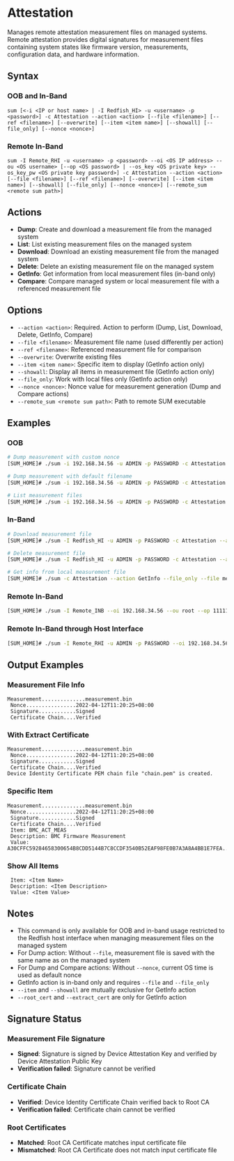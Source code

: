 # Attestation

Manages remote attestation measurement files on managed systems. Remote attestation provides digital signatures for measurement files containing system states like firmware version, measurements, configuration data, and hardware information.

## Syntax

### OOB and In-Band
```
sum [<-i <IP or host name> | -I Redfish_HI> -u <username> -p <password>] -c Attestation --action <action> [--file <filename>] [--ref <filename>] [--overwrite] [--item <item name>] [--showall] [--file_only] [--nonce <nonce>]
```

### Remote In-Band
```
sum -I Remote_RHI -u <username> -p <password> --oi <OS IP address> --ou <OS username> [--op <OS password> | --os_key <OS private key> --os_key_pw <OS private key password>] -c Attestation --action <action> [--file <filename>] [--ref <filename>] [--overwrite] [--item <item name>] [--showall] [--file_only] [--nonce <nonce>] [--remote_sum <remote sum path>]
```

## Actions

- **Dump**: Create and download a measurement file from the managed system
- **List**: List existing measurement files on the managed system
- **Download**: Download an existing measurement file from the managed system
- **Delete**: Delete an existing measurement file on the managed system
- **GetInfo**: Get information from local measurement files (in-band only)
- **Compare**: Compare managed system or local measurement file with a referenced measurement file

## Options

- `--action <action>`: Required. Action to perform (Dump, List, Download, Delete, GetInfo, Compare)
- `--file <filename>`: Measurement file name (used differently per action)
- `--ref <filename>`: Referenced measurement file for comparison
- `--overwrite`: Overwrite existing files
- `--item <item name>`: Specific item to display (GetInfo action only)
- `--showall`: Display all items in measurement file (GetInfo action only)
- `--file_only`: Work with local files only (GetInfo action only)
- `--nonce <nonce>`: Nonce value for measurement generation (Dump and Compare actions)
- `--remote_sum <remote sum path>`: Path to remote SUM executable

## Examples

### OOB
```bash
# Dump measurement with custom nonce
[SUM_HOME]# ./sum -i 192.168.34.56 -u ADMIN -p PASSWORD -c Attestation --action Dump --file measurement.bin --overwrite --nonce MY_NONCE_XXXX

# Dump measurement with default filename
[SUM_HOME]# ./sum -i 192.168.34.56 -u ADMIN -p PASSWORD -c Attestation --action Dump

# List measurement files
[SUM_HOME]# ./sum -i 192.168.34.56 -u ADMIN -p PASSWORD -c Attestation --action List
```

### In-Band
```bash
# Download measurement file
[SUM_HOME]# ./sum -I Redfish_HI -u ADMIN -p PASSWORD -c Attestation --action Download --file measurement.bin

# Delete measurement file
[SUM_HOME]# ./sum -I Redfish_HI -u ADMIN -p PASSWORD -c Attestation --action Delete --file measurement.bin

# Get info from local measurement file
[SUM_HOME]# ./sum -c Attestation --action GetInfo --file_only --file measurement.bin
```

### Remote In-Band
```bash
[SUM_HOME]# ./sum -I Remote_INB --oi 192.168.34.56 --ou root --op 111111 -c Attestation --action Download --file measurement.bin
```

### Remote In-Band through Host Interface
```bash
[SUM_HOME]# ./sum -I Remote_RHI -u ADMIN -p PASSWORD --oi 192.168.34.56 --ou root --op 111111 -c Attestation --action Download --file measurement.bin
```

## Output Examples

### Measurement File Info
```
Measurement..............measurement.bin
 Nonce................2022-04-12T11:20:25+08:00
 Signature............Signed
 Certificate Chain....Verified
```

### With Extract Certificate
```
Measurement..............measurement.bin
 Nonce................2022-04-12T11:20:25+08:00
 Signature............Signed
 Certificate Chain....Verified
Device Identity Certificate PEM chain file "chain.pem" is created.
```

### Specific Item
```
Measurement..............measurement.bin
 Nonce................2022-04-12T11:20:25+08:00
 Signature............Signed
 Certificate Chain....Verified
 Item: BMC_ACT_MEAS
 Description: BMC Firmware Measurement
 Value: A30CFFC59284658300654B8CDD5144B7C8CCDF3540B52EAF98FE0B7A3A8A4BB1E7FEA...
```

### Show All Items
```
 Item: <Item Name>
 Description: <Item Description>
 Value: <Item Value>
```

## Notes

- This command is only available for OOB and in-band usage restricted to the Redfish host interface when managing measurement files on the managed system
- For Dump action: Without `--file`, measurement file is saved with the same name as on the managed system
- For Dump and Compare actions: Without `--nonce`, current OS time is used as default nonce
- GetInfo action is in-band only and requires `--file` and `--file_only`
- `--item` and `--showall` are mutually exclusive for GetInfo action
- `--root_cert` and `--extract_cert` are only for GetInfo action

## Signature Status

### Measurement File Signature
- **Signed**: Signature is signed by Device Attestation Key and verified by Device Attestation Public Key
- **Verification failed**: Signature cannot be verified

### Certificate Chain
- **Verified**: Device Identity Certificate Chain verified back to Root CA
- **Verification failed**: Certificate chain cannot be verified

### Root Certificates
- **Matched**: Root CA Certificate matches input certificate file
- **Mismatched**: Root CA Certificate does not match input certificate file

